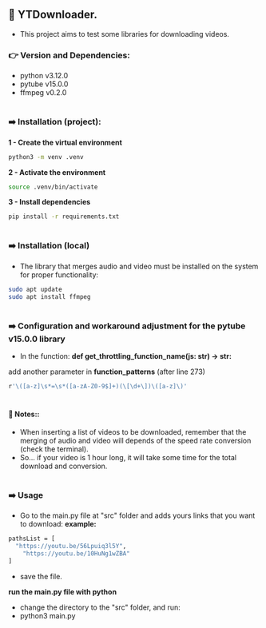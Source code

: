 ## 🤩 YTDownloader. 

- This project aims to test some libraries for downloading videos.

### 👉 Version and Dependencies:
- python v3.12.0
- pytube v15.0.0
- ffmpeg v0.2.0
#

### ➡️ Installation (project):

**1 - Create the virtual environment**
```bash
python3 -m venv .venv
```
**2 - Activate the environment**
```bash
source .venv/bin/activate
```
**3 - Install dependencies**
```bash
pip install -r requirements.txt
```
#

### ➡️ Installation (local)
- The library that merges audio and video must be installed on the system for proper functionality:
```bash
sudo apt update
sudo apt install ffmpeg
```
#

### ➡️ Configuration and workaround adjustment for the pytube v15.0.0 library
- In the function:
__def **get_throttling_function_name**(js: str) -> str:__

add another parameter in **function_patterns** (after line 273)

```bash
r'\([a-z]\s*=\s*([a-zA-Z0-9$]+)(\[\d+\])\([a-z]\)'
```
#

#### 🌟 Notes::

- When inserting a list of videos to be downloaded, remember that the merging of audio and video will depends of the speed rate conversion (check the terminal).
- So... if your video is 1 hour long, it will take some time for the total download and conversion.
#

### ➡️ Usage
- Go to the main.py file at "src" folder and adds yours links that you want to download:
 **example:**
```bash
pathsList = [
  "https://youtu.be/56Lpuiq3l5Y",
	"https://youtu.be/10HuNg1wZBA"
]
```
- save the file.


__**run the main.py file with python**__
- change the directory to the "src" folder, and run:
- python3 main.py
#
